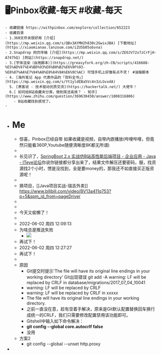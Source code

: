# 🖥Pinbox收藏-每天 #收藏-每天
	- 收藏链接 https://withpinbox.com/explore/collection/652223
	- 收藏目录
	- 1.360文件夹很好用 [介绍](https://mp.weixin.qq.com/s/QBx3AYMH2h830c2GwixJBA) [下载地址](https://xiaomianao.lanzoum.com/iZU5b05obvna)
	- 2.Snapdrop 网页传输 [介绍](https://mp.weixin.qq.com/s/ZEOJV72x7zCrFjH-A747hQ) [网站](https://snapdrop.net/)
	- 3.[字体渲染（自用脚本）](https://greasyfork.org/zh-CN/scripts/416688-%E5%AD%97%E4%BD%93%E6%B8%B2%E6%9F%93-%E8%87%AA%E7%94%A8%E8%84%9A%E6%9C%AC) 可惜手机上好像有点不灵！ #油猴脚本
	- 4. [海外笔记 App 代表作品的「百科全书」](https://mp.weixin.qq.com/s/Yt1yldEBa5Vc4n3zLGvxdA)
	  5. [黑客说 - 技术驱动优质交流](https://hackertalk.net/) 大佬牛！
	  6.[ 如何给B站收藏夹分类，做到简洁高效？ - 知乎](https://www.zhihu.com/question/369630450/answer/1808316806)
		- B站收藏找到感觉了。
	-
- # Me
	- 惊喜，Pinbox已经自带 如果收藏是视频，自带内嵌播放(哔哩哔哩，但竟然只能看360P,Youtube随便清晰度8K都无所谓)
	-
	- 长见识了，[SpringBoot 2.x 实战仿B站高性能后端项目 - 企业应用 - Java - ITeye论坛](https://www.iteye.com/topic/1150561)你说你链接都分享出来了，结果文件解压还要密码，服，找资源找2个小时，愣是没找到，全是要money的，那我还不如直接买正版资源呢！
	-
	- 换项目，[[Java项目实战-瑞吉外卖]] https://www.bilibili.com/video/BV13a411q753?p=5&spm_id_from=pageDriver
	-
	-
	- 今天又偷懒了！
	-
	- 2022-06-02 周四 12:09:13
	- 为啥总是推送失败
		- ![](https://wangguanjingji.oss-cn-beijing.aliyuncs.com/picture/1654142924064.png)
	- 再试下！
	- 2022-06-02 周四 12:27:27
	- 再试下！
	-
	- 原因
		- Git提交时提示'The file will have its original line endings in your working directory'
		  Git出现错误
		  git add -A
		  warning: LF will be replaced by CRLF in database/migrations/2017_07_04_10041
		- warning: LF will be replaced by CRLF
		- warning: LF will be replaced by CRLF in xxxxx
		- The file will have its original line endings in your working directory.
		- 之前一直没在意，趁有空着手解决，原来是Git默认配置替换回车换行成统一的CRLF，我们只需要修改配置禁用该功能即可。
		- Gitshell中输入如下命令解决：
		- **git config --global core.autocrlf false**
		- 没用
	- 方案2
		- git config --global --unset http.proxy
-
